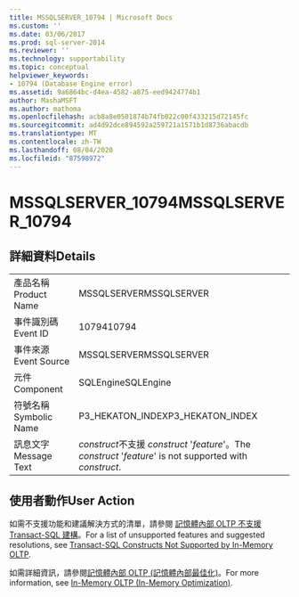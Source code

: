 ```yaml
---
title: MSSQLSERVER_10794 | Microsoft Docs
ms.custom: ''
ms.date: 03/06/2017
ms.prod: sql-server-2014
ms.reviewer: ''
ms.technology: supportability
ms.topic: conceptual
helpviewer_keywords:
- 10794 (Database Engine error)
ms.assetid: 9a6864bc-d4ea-4582-a875-eed9424774b1
author: MashaMSFT
ms.author: mathoma
ms.openlocfilehash: acb8a8e0501874b74fb022c00f433215d72145fc
ms.sourcegitcommit: ad4d92dce894592a259721a1571b1d8736abacdb
ms.translationtype: MT
ms.contentlocale: zh-TW
ms.lasthandoff: 08/04/2020
ms.locfileid: "87598972"
---
```

# <a name="mssqlserver_10794"></a><span data-ttu-id="ae632-102">MSSQLSERVER_10794</span><span class="sxs-lookup"><span data-stu-id="ae632-102">MSSQLSERVER_10794</span></span>
    
## <a name="details"></a><span data-ttu-id="ae632-103">詳細資料</span><span class="sxs-lookup"><span data-stu-id="ae632-103">Details</span></span>  
  
|||  
|-|-|  
|<span data-ttu-id="ae632-104">產品名稱</span><span class="sxs-lookup"><span data-stu-id="ae632-104">Product Name</span></span>|<span data-ttu-id="ae632-105">MSSQLSERVER</span><span class="sxs-lookup"><span data-stu-id="ae632-105">MSSQLSERVER</span></span>|  
|<span data-ttu-id="ae632-106">事件識別碼</span><span class="sxs-lookup"><span data-stu-id="ae632-106">Event ID</span></span>|<span data-ttu-id="ae632-107">10794</span><span class="sxs-lookup"><span data-stu-id="ae632-107">10794</span></span>|  
|<span data-ttu-id="ae632-108">事件來源</span><span class="sxs-lookup"><span data-stu-id="ae632-108">Event Source</span></span>|<span data-ttu-id="ae632-109">MSSQLSERVER</span><span class="sxs-lookup"><span data-stu-id="ae632-109">MSSQLSERVER</span></span>|  
|<span data-ttu-id="ae632-110">元件</span><span class="sxs-lookup"><span data-stu-id="ae632-110">Component</span></span>|<span data-ttu-id="ae632-111">SQLEngine</span><span class="sxs-lookup"><span data-stu-id="ae632-111">SQLEngine</span></span>|  
|<span data-ttu-id="ae632-112">符號名稱</span><span class="sxs-lookup"><span data-stu-id="ae632-112">Symbolic Name</span></span>|<span data-ttu-id="ae632-113">P3_HEKATON_INDEX</span><span class="sxs-lookup"><span data-stu-id="ae632-113">P3_HEKATON_INDEX</span></span>|  
|<span data-ttu-id="ae632-114">訊息文字</span><span class="sxs-lookup"><span data-stu-id="ae632-114">Message Text</span></span>|<span data-ttu-id="ae632-115">*construct*不支援 *construct* '*feature*'。</span><span class="sxs-lookup"><span data-stu-id="ae632-115">The *construct* '*feature*' is not supported with *construct*.</span></span>|  
  
## <a name="user-action"></a><span data-ttu-id="ae632-116">使用者動作</span><span class="sxs-lookup"><span data-stu-id="ae632-116">User Action</span></span>  
 <span data-ttu-id="ae632-117">如需不支援功能和建議解決方式的清單，請參閱 [記憶體內部 OLTP 不支援 Transact-SQL 建構](../in-memory-oltp/transact-sql-constructs-not-supported-by-in-memory-oltp.md)。</span><span class="sxs-lookup"><span data-stu-id="ae632-117">For a list of unsupported features and suggested resolutions, see [Transact-SQL Constructs Not Supported by In-Memory OLTP](../in-memory-oltp/transact-sql-constructs-not-supported-by-in-memory-oltp.md).</span></span>  
  
 <span data-ttu-id="ae632-118">如需詳細資訊，請參閱[記憶體內部 OLTP &#40;記憶體內部最佳化&#41;](../in-memory-oltp/in-memory-oltp-in-memory-optimization.md)。</span><span class="sxs-lookup"><span data-stu-id="ae632-118">For more information, see [In-Memory OLTP &#40;In-Memory Optimization&#41;](../in-memory-oltp/in-memory-oltp-in-memory-optimization.md).</span></span>  
  
  
